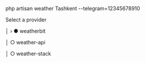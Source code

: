 php artisan weather Tashkent --telegram=12345678910

  Select a provider  

 │ › ● weatherbit                                               

 │   ○ weather-api                                              

 │   ○ weather-stack                                            

